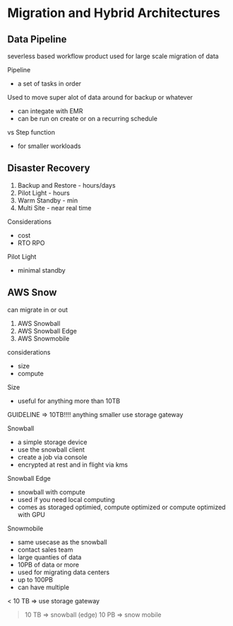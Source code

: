 # Migration and Hybrid Architectures

## Data Pipeline
severless based workflow product used for large scale migration of data

Pipeline
- a set of tasks in order

Used to move super alot of data around for backup or whatever
- can integate with EMR
- can be run on create or on a recurring schedule

vs Step function
- for smaller workloads

## Disaster Recovery
1. Backup and Restore - hours/days
2. Pilot Light - hours
3. Warm Standby - min
4. Multi Site - near real time

Considerations
- cost
- RTO RPO

Pilot Light
- minimal standby


## AWS Snow
can migrate in or out

1. AWS Snowball
2. AWS Snowball Edge
3. AWS Snowmobile

considerations
- size
- compute

Size
- useful for anything more than 10TB

GUIDELINE => 10TB!!!!
anything smaller use storage gateway

Snowball
- a simple storage device
- use the snowball client
- create a job via console
- encrypted at rest and in flight via kms

Snowball Edge
- snowball with compute
- used if you need local computing
- comes as storaged optimied, compute optimized or compute optimized with GPU

Snowmobile
- same usecase as the snowball
- contact sales team
- large quanties of data
- 10PB of data or more
- used for migrating data centers
- up to 100PB 
- can have multiple


< 10 TB => use storage gateway
> 10 TB => snowball (edge)
> 10 PB => snow mobile


